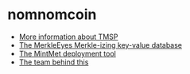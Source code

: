 # nomnomcoin

* [More information about TMSP](http://tendermint.com/posts/tendermint-socket-protocol/)
* [The MerkleEyes Merkle-izing key-value database](https://github.com/tendermint/merkleeyes)
* [The MintMet deployment tool](https://github.com/tendermint/mintnet)
* [The team behind this](http://tendermint.com)
